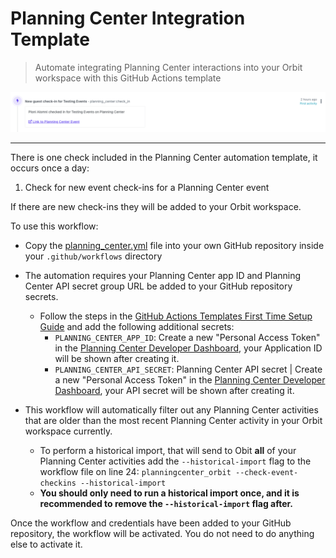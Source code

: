 # Planning Center Integration Template
> Automate integrating Planning Center interactions into your Orbit workspace with this GitHub Actions template

![Screenshot of activity](new-checkin-screenshot.png)

<hr />

There is one check included in the Planning Center automation template, it occurs once a day:

1. Check for new event check-ins for a Planning Center event

If there are new check-ins they will be added to your Orbit workspace.

To use this workflow:

* Copy the [planning_center.yml](https://github.com/orbit-love/github-actions-templates/blob/main/Meetup/planning_center.yml) file into your own GitHub repository inside your `.github/workflows` directory

* The automation requires your Planning Center app ID and Planning Center API secret group URL be added to your GitHub repository secrets.
    * Follow the steps in the [GitHub Actions Templates First Time Setup Guide](https://github.com/orbit-love/github-actions-templates/blob/main/FIRST_TIME_SETUP.md) and add the following additional secrets:
        * `PLANNING_CENTER_APP_ID`: Create a new "Personal Access Token" in the [Planning Center Developer Dashboard](https://api.planningcenteronline.com/oauth/applications), your Application ID will be shown after creating it.
        * `PLANNING_CENTER_API_SECRET`: Planning Center API secret | Create a new "Personal Access Token" in the [Planning Center Developer Dashboard](https://api.planningcenteronline.com/oauth/applications), your API secret will be shown after creating it.

* This workflow will automatically filter out any Planning Center activities that are older than the most recent Planning Center activity in your Orbit workspace currently.
    * To perform a historical import, that will send to Obit **all** of your Planning Center activities add the `--historical-import` flag to the workflow file on line 24: `planningcenter_orbit --check-event-checkins --historical-import`
    * **You should only need to run a historical import once, and it is recommended to remove the `--historical-import` flag after.**

Once the workflow and credentials have been added to your GitHub repository, the workflow will be activated. You do not need to do anything else to activate it.
